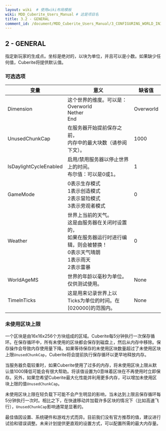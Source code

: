 ```yaml
---
layout: wiki  # 使用wiki布局模板
wiki: MDD_Cuberite_Users_Manual # 这是项目名
title: 3.2 - GENERAL
comment_id: /document/MDD_Cuberite_Users_Manual/3_CONFIGURING_WORLD_INI/
---
```

## 2 - GENERAL

指定新玩家的生成点。坐标是绝对的，以块为单位，并且可以是小数。如果缺少任何值，Cuberite将提供默认值。

### 可选选项

| 变量                   | 意义                                                                                                                                           | 缺省值    |
| ---------------------- | ---------------------------------------------------------------------------------------------------------------------------------------------- | --------- |
| Dimension              | 这个世界的维度。可以是：</br>Overworld</br>Nether</br>End                                                                                      | Overworld |
| UnusedChunkCap         | 在服务器开始提前保存之前，</br>内存中的最大块数（请参阅下文）。                                                                                | 1000      |
| IsDaylightCycleEnabled | 启用/禁用服务器以停止世界上的时间。</br>布尔值：可以是0或1。                                                                                   | 1         |
| GameMode               | 0表示生存模式</br>1表示创造模式</br>2表示冒险模式</br>3表示旁观者模式                                                                          | 0         |
| Weather                | 世界上当前的天气。</br>这是由服务器在关闭时设置的，</br>如果在服务器运行时进行编辑，则会被替换！</br>0表示天气晴朗</br>1表示雨天</br>2表示雷暴 | 0         |
| WorldAgeMS             | 世界的年龄以毫秒为单位。仅供测试使用。                                                                                                         | None      |
| TimeInTicks            | 这是用来记录世界上以Ticks为单位的时间。在[020000]的范围内。                                                                                    | None      |

### 未使用区块上限

一个区块是由16x16x256个方块组成的区域。Cuberite每5分钟执行一次保存循环。在保存循环中，所有未使用的区块都会保存到磁盘上，然后从内存中移除。保存操作会导致内存使用量下降。如果等待保存的未使用区块数量超过了未使用区块上限`UnusedChunkCap`，Cuberite将会提前执行保存循环以更早地释放内存。

当服务器负载较重时，如果Cuberite使用了过多的内存，将未使用区块上限从默认值1000降低可能会有很大帮助。将该值设置为0意味着区块在不再使用时立即保存。另外，如果您希望Cuberite最大化性能并利用更多内存，可以增加未使用区块上限的值`UnusedChunkCap`。

未使用区块上限在轻负载下可能不会产生明显的影响，当未达到上限且保存循环每5分钟执行一次时。相比之下，在快速移动并加载许多区块的情况下（比如高速飞行），`UnusedChunkCap`影响通常是显著的。

最佳值因设置、系统硬件和游戏方式而异。目前我们没有官方推荐的值，建议进行试验和错误调整。未来计划提供更直观的设置方式，可以配置所需的最大内存量。